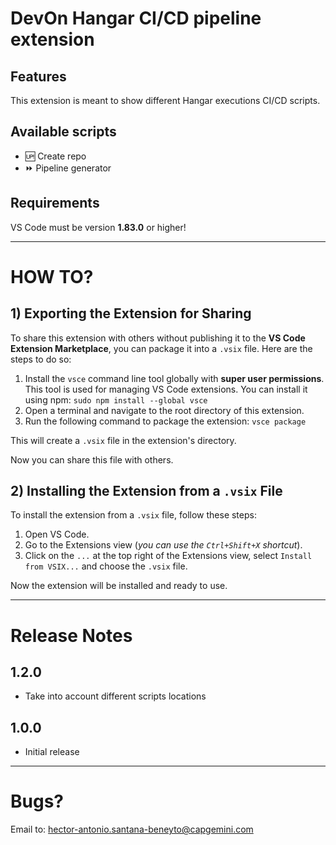 # DevOn Hangar CI/CD pipeline extension

## Features

This extension is meant to show different Hangar executions CI/CD scripts.

## Available scripts
- 🆙 Create repo
- ⏩ Pipeline generator

## Requirements

VS Code must be version **1.83.0** or higher!

---

# HOW TO?
## 1) Exporting the Extension for Sharing

To share this extension with others without publishing it to the **VS Code Extension Marketplace**, you can package it into a `.vsix` file.
Here are the steps to do so:

1. Install the `vsce` command line tool globally with **super user permissions**. This tool is used for managing VS Code extensions. You can install it using npm: `sudo npm install --global vsce`
2. Open a terminal and navigate to the root directory of this extension.
3. Run the following command to package the extension: `vsce package`

This will create a `.vsix` file in the extension's directory.

Now you can share this file with others.

## 2) Installing the Extension from a `.vsix` File

To install the extension from a `.vsix` file, follow these steps:

1. Open VS Code.
2. Go to the Extensions view (*you can use the `Ctrl+Shift+X` shortcut*).
3. Click on the `...` at the top right of the Extensions view, select `Install from VSIX...` and choose the `.vsix` file.

Now the extension will be installed and ready to use.

---

# Release Notes

## 1.2.0

- Take into account different scripts locations

## 1.0.0

- Initial release


--- 

# Bugs?

Email to: hector-antonio.santana-beneyto@capgemini.com